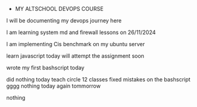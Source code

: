 * MY ALTSCHOOL DEVOPS COURSE 

I will be documenting my devops journey here 

I am learning system md and firewall lessons on 26/11/2024

I am implementing Cis benchmark on my ubuntu server

learn javascript today will attempt the assignment soon

wrote my first bashscript today

did nothing today
teach circle 12 classes
fixed mistakes on the bashscript
gggg
nothing today
again
tommorrow

nothing

